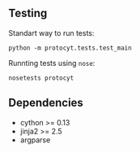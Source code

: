Testing
-------

Standart way to run tests:

    python -m protocyt.tests.test_main
    
Runnting tests using `nose`:

    nosetests protocyt


Dependencies
------------

 - cython >= 0.13
 - jinja2 >= 2.5
 - argparse

